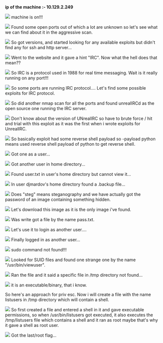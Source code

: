**ip of the machine :- 10.129.2.249**

![](attachment/77bc305449ae3dac6b78cf9f44482d84.png)
machine is on!!!

![](attachment/73cc7db313b40426b1a8550bc9d386f9.png)
Found some open ports out of which a lot are unknown so let's see what we can find about it in the aggressive scan.

![](attachment/3c28da336a5474815693cabe13441185.png)
So got versions, and started looking for any available exploits but didn't find any for ssh and http server...

![](attachment/221cb40a8e38b1493045dd1c70f9d149.png)
Went to the website and it gave a hint "IRC". Now what the hell does that mean??

![](attachment/376c34df5e695a8d0ff4addb70b1ef81.png)
So IRC is a protocol used in 1988 for real time messaging. Wait is it really running on any port!!!

![](attachment/995b17b216436d0f688d3cf11560fc2f.png)
So some ports are running IRC protocol.... Let's find some possible exploits for IRC protocol.

![](attachment/83ec4aa8eea60b6e3ad74f8f95332133.png)
So did another nmap scan for all the ports and found unrealIRCd as the open source one running the IRC server.

![](attachment/c216d75bfc6fafb0890d7896e99d34b4.png)
Don't know about the version of UNrealIRC so have to brute force / hit and trial with this exploit as it was the first when i wrote exploits for UnrealIRC.

![](attachment/b83e3df60d4c1a83f7cb00593711f22f.png)
So basically exploit had some reverse shell payload so -payload python means used reverse shell payload of python to get reverse shell.

![](attachment/2731dbd703c670d8d062654f65f8d1c5.png)
Got one as a user...

![](attachment/f7c6ebeeeea9f7ff1a99d2ffd9478672.png)
Got another user in home directory...

![](attachment/6c4c40aa33904eb38ab584aae11d8f31.png)
Found user.txt in user's home directory but cannot view it...

![](attachment/9dfdb1a1add8017c6e58cd17fd6b47bc.png)
In user djmardov's home directory found a .backup file...

![](attachment/995bddc3ca419ffbddf4e1e0a31a1f6f.png)
Does "steg" means steganography and we have actually got the password of an image containing something hidden.

![](attachment/f07eb48a0e678629184a8aa769c2a650.png)
Let's download this image as it is the only image i've found.

![](attachment/3543cb2d705d7666d51d8fe64d7acc68.png)
Was write got a file by the name pass.txt.

![](attachment/f53d7cc83c7f85637eda84c912e338e1.png)
Let's use it to login as another user....

![](attachment/4da51135ba681fe74eadf2eb262ffe3a.png)
Finally logged in as another user...

![](attachment/fa57fa4c162af251c23670bdc0bbaff7.png)
sudo command not found!!!

![](attachment/ff86cd717b452318fc4a26864ca5c4b4.png)
Looked for SUID files and found one strange one by the name "/usr/bin/viewuser".

![](attachment/5b0b0f9591c1cfbd7de32a7935f50d49.png)
Ran the file and it said a specific file in /tmp directory not found...

![](attachment/67f3a16cdc2eaed866f7bb2fee3d8158.png)
it is an executable/binary, that i know.

So here's an approach for priv esc.
Now i will create a file with the name listusers in /tmp directory which will contain a shell.

![](attachment/f8041a959c1adec5e2c41d39c4e57a41.png)
So first created a file and entered a shell in it and gave executable permissions, so when /usr/bin/listusers got executed, it also executes the /tmp/listusers file which contains a shell and it ran as root maybe that's why it gave a shell as root user.

![](attachment/3572961b5a6db1389b77620c039a53a8.png)
Got the last/root flag...
